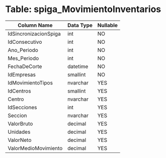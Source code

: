 # Table: spiga_MovimientoInventarios

| Column Name | Data Type | Nullable |
|-------------|-----------|----------|
| IdSincronizacionSpiga | int | NO |
| IdConsecutivo | int | NO |
| Ano_Periodo | int | NO |
| Mes_Periodo | int | NO |
| FechaDeCorte | datetime | NO |
| IdEmpresas | smallint | NO |
| IdMovimientoTipos | nvarchar | YES |
| IdCentros | smallint | YES |
| Centro | nvarchar | YES |
| IdSecciones | int | YES |
| Seccion | nvarchar | YES |
| ValorBruto | decimal | YES |
| Unidades | decimal | YES |
| ValorNeto | decimal | YES |
| ValorMedioMovimiento | decimal | YES |
